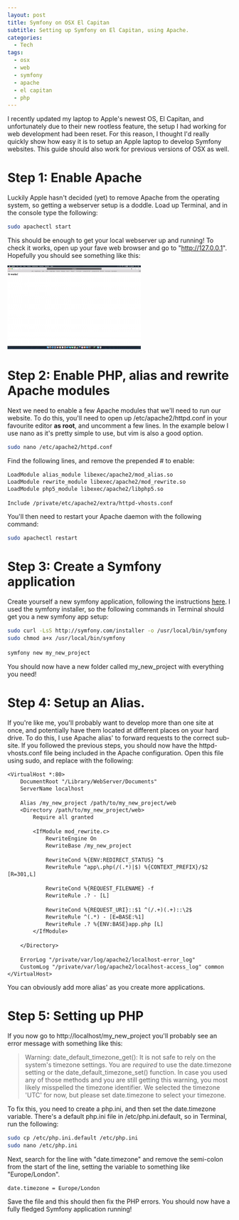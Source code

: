 ```yaml
---
layout: post
title: Symfony on OSX El Capitan
subtitle: Setting up Symfony on El Capitan, using Apache.
categories:
  - Tech
tags:
  - osx
  - web
  - symfony
  - apache
  - el capitan
  - php
---
```


I recently updated my laptop to Apple's newest OS, El Capitan, and unfortunately
due to their new rootless feature, the setup I had working for web development
had been reset. For this reason, I thought I'd really quickly show how easy it
is to setup an Apple laptop to develop Symfony websites. This guide should also
work for previous versions of OSX as well.

<!--more-->

# Step 1: Enable Apache

Luckily Apple hasn't decided (yet) to remove Apache from the operating system,
so getting a webserver setup is a doddle. Load up Terminal, and in the console
type the following:

```bash
sudo apachectl start
```

This should be enough to get your local webserver up and running! To check it
works, open up your fave web browser and go to "http://127.0.0.1". Hopefully you
should see something like this:

[![](/uploads/posts/symfony-on-osx-el-capitan/apache_itworks-300x188.png "apache_itworks")](/uploads/posts/symfony-on-osx-el-capitan/apache_itworks.png)

# Step 2: Enable PHP, alias and rewrite Apache modules

Next we need to enable a few Apache modules that we'll need to run our website.
To do this, you'll need to open up /etc/apache2/httpd.conf in your favourite
editor **as root**, and uncomment a few lines. In the example below I use nano
as it's pretty simple to use, but vim is also a good option.

```bash
sudo nano /etc/apache2/httpd.conf
```

Find the following lines, and remove the prepended # to enable:

```
LoadModule alias_module libexec/apache2/mod_alias.so
LoadModule rewrite_module libexec/apache2/mod_rewrite.so
LoadModule php5_module libexec/apache2/libphp5.so

Include /private/etc/apache2/extra/httpd-vhosts.conf
```

You'll then need to restart your Apache daemon with the following command:

```bash
sudo apachectl restart
```

# Step 3: Create a Symfony application

Create yourself a new symfony application, following the instructions
[here](http://symfony.com/doc/current/book/installation.html). I used the
symfony installer, so the following commands in Terminal should get you a new
symfony app setup:

```bash
sudo curl -LsS http://symfony.com/installer -o /usr/local/bin/symfony
sudo chmod a+x /usr/local/bin/symfony

symfony new my_new_project
```

You should now have a new folder called my_new_project with everything you need!

# Step 4: Setup an Alias.

If you're like me, you'll probably want to develop more than one site at once,
and potentially have them located at different places on your hard drive. To do
this, I use Apache alias' to forward requests to the correct sub-site. If you
followed the previous steps, you should now have the httpd-vhosts.conf file
being included in the Apache configuration. Open this file using sudo, and
replace with the following:

```
<VirtualHost *:80>
    DocumentRoot "/Library/WebServer/Documents"
    ServerName localhost

    Alias /my_new_project /path/to/my_new_project/web
    <Directory /path/to/my_new_project/web>
        Require all granted

        <IfModule mod_rewrite.c>
            RewriteEngine On
            RewriteBase /my_new_project

            RewriteCond %{ENV:REDIRECT_STATUS} ^$
            RewriteRule ^app\.php(/(.*)|$) %{CONTEXT_PREFIX}/$2 [R=301,L]

            RewriteCond %{REQUEST_FILENAME} -f
            RewriteRule .? - [L]

            RewriteCond %{REQUEST_URI}::$1 ^(/.+)(.+)::\2$
            RewriteRule ^(.*) - [E=BASE:%1]
            RewriteRule .? %{ENV:BASE}app.php [L]
        </IfModule>

    </Directory>

    ErrorLog "/private/var/log/apache2/localhost-error_log"
    CustomLog "/private/var/log/apache2/localhost-access_log" common
</VirtualHost>
```

You can obviously add more alias' as you create more applications.

# Step 5: Setting up PHP

If you now go to http://localhost/my_new_project you'll probably see an error
message with something like this:

> Warning: date_default_timezone_get(): It is not safe to rely on the system's
> timezone settings. You are *required* to use the date.timezone setting or the
> date_default_timezone_set() function. In case you used any of those methods
> and you are still getting this warning, you most likely misspelled the
> timezone identifier. We selected the timezone 'UTC' for now, but please set
> date.timezone to select your timezone.

To fix this, you need to create a php.ini, and then set the date.timezone
variable. There's a default php.ini file in /etc/php.ini.default, so in
Terminal, run the following:

```bash
sudo cp /etc/php.ini.default /etc/php.ini
sudo nano /etc/php.ini
```

Next, search for the line with "date.timezone" and remove the semi-colon from
the start of the line, setting the variable to something like "Europe/London".

```
date.timezone = Europe/London
```

Save the file and this should then fix the PHP errors. You should now have a
fully fledged Symfony application running!
